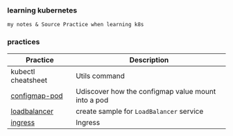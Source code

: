 ### learning kubernetes
    my notes & Source Practice when learning k8s
### practices
| Practice  | Description  |
|---|---|
| kubectl cheatsheet  | Utils command  |
| [configmap-pod](./configmap-pod)  | Udiscover how the configmap value mount into a pod  |
| [loadbalancer](./loadbalancer)  | create sample for `LoadBalancer` service  |
| [ingress](./ingress)  | Ingress |